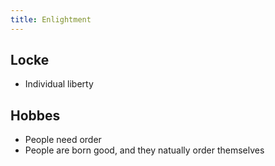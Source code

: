 ```yaml
---
title: Enlightment
---
```


## Locke
* Individual liberty

## Hobbes
* People need order
* People are born good, and they natually order themselves

## 
